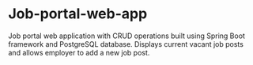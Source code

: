 # Job-portal-web-app
Job portal web application with CRUD operations built using Spring Boot framework and PostgreSQL database. Displays current vacant job posts and allows employer to add a new job post. 
